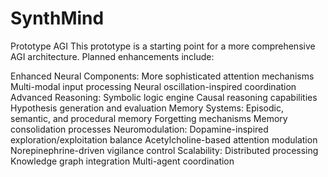 # SynthMind
Prototype AGI
This prototype is a starting point for a more comprehensive AGI architecture. Planned enhancements include:

Enhanced Neural Components:
More sophisticated attention mechanisms
Multi-modal input processing
Neural oscillation-inspired coordination
Advanced Reasoning:
Symbolic logic engine
Causal reasoning capabilities
Hypothesis generation and evaluation
Memory Systems:
Episodic, semantic, and procedural memory
Forgetting mechanisms
Memory consolidation processes
Neuromodulation:
Dopamine-inspired exploration/exploitation balance
Acetylcholine-based attention modulation
Norepinephrine-driven vigilance control
Scalability:
Distributed processing
Knowledge graph integration
Multi-agent coordination
